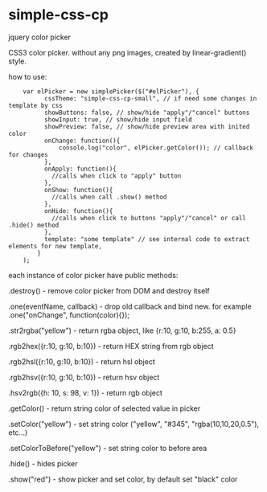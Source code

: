 simple-css-cp
=============

jquery color picker

CSS3 color picker.
without any png images, created by linear-gradient() style.


how to use:

        var elPicker = new simplePicker($("#elPicker"), {
              cssTheme: "simple-css-cp-small", // if need some changes in template by css
              showButtons: false, // show/hide "apply"/"cancel" buttons
              showInput: true, // show/hide input field
              showPreview: false, // show/hide preview area with inited color
              onChange: function(){
                  console.log("color", elPicker.getColor()); // callback for changes
              },
              onApply: function(){
                //calls when click to "apply" button
              },
              onShow: function(){
                //calls when call .show() method
              },
              onHide: function(){
                //calls when click to buttons "apply"/"cancel" or call .hide() method
              },
              template: "some template" // see internal code to extract elements for new template, 
            }
        );


each instance of color picker have public methods:

.destroy() - remove color picker from DOM and destroy itself

.one(eventName, callback) - drop old callback and bind new. for example .one("onChange", function(color){});

.str2rgba("yellow") - return rgba object, like {r:10, g:10, b:255, a: 0.5}

.rgb2hex({r:10, g:10, b:10}) - return HEX string from rgb object

.rgb2hsl({r:10, g:10, b:10}) - return hsl object

.rgb2hsv({r:10, g:10, b:10}) - return hsv object

.hsv2rgb({h: 10, s: 98, v: 1}) - return rgb object

.getColor() - return string color of selected value in picker

.setColor("yellow") - set string color ("yellow", "#345", "rgba(10,10,20,0.5"), etc...)

.setColorToBefore("yellow") - set string color to before area

.hide() - hides picker

.show("red") - show picker and set color, by default set "black" color
